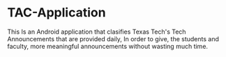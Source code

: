 # TAC-Application
This Is an Android application that clasifies Texas Tech's Tech Announcements that are provided daily, In order to give, the students and faculty, more meaningful announcements without wasting much time.
